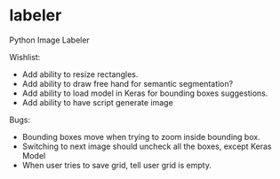# labeler
Python Image Labeler


Wishlist: 

   * Add ability to resize rectangles.
   * Add ability to draw free hand for semantic segmentation?
   * Add ability to load model in Keras for bounding boxes suggestions.
   * Add ability to have script generate image

Bugs:
   * Bounding boxes move when trying to zoom inside bounding box.
   * Switching to next image should uncheck all the boxes, except Keras Model
   * When user tries to save grid, tell user grid is empty.	
